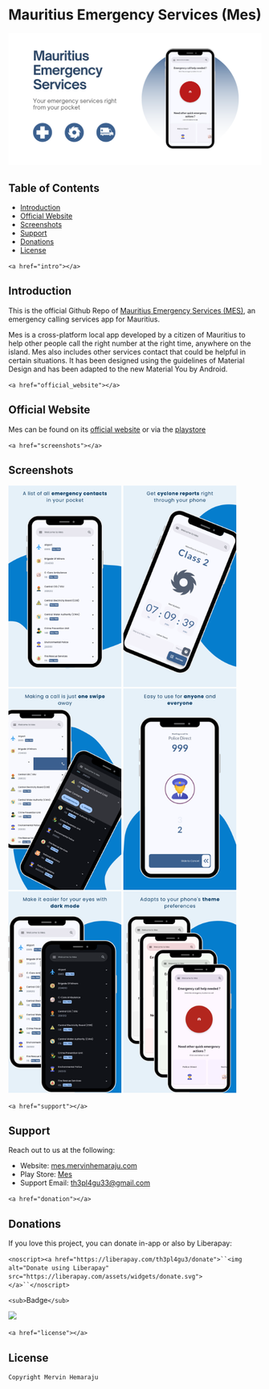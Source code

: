 # Mauritius Emergency Services (Mes)

<img src="screenshots/banner.png" alt="banner"/>

## Table of Contents

- [Introduction](#intro)
- [Official Website](#official_website)
- [Screenshots](#screenshots)
- [Support](#support)
- [Donations](#donations)
- [License](#license)

`<a href="intro"></a>`

## Introduction

This is the official Github Repo of [Mauritius Emergency Services (MES)](https://play.google.com/store/apps/details?id=com.th3pl4gu3.mauritius_emergency_services), an emergency calling services app for Mauritius.

Mes is a cross-platform local app developed by a citizen of Mauritius to help other people call the right number at the right time, anywhere on the island.
Mes also includes other services contact that could be helpful in certain situations.
It has been designed using the guidelines of Material Design and has been adapted to the new Material You by Android.

`<a href="official_website"></a>`

## Official Website

Mes can be found on its [official website](https://mes.mervinhemaraju.com/web) or via the [playstore](https://play.google.com/store/apps/details?id=com.th3pl4gu3.mauritius_emergency_services)

`<a href="screenshots"></a>`

## Screenshots

<img src="screenshots/image-1.png" height="400" alt="Emergency Button"/> <img src="screenshots/image-2.png" height="400" alt="Services List"/> <img src="screenshots/image-3.png" height="400" alt="Swipe to Call"/> <img src="screenshots/image-4.png" height="400" alt="Dark Mode"/> 
<img src="screenshots/image-5.png" height="400" alt="Easy to Use"/> <img src="screenshots/image-6.png" height="400" alt="More Contacts"/>

`<a href="support"></a>`

## Support

Reach out to us at the following:

* Website: [mes.mervinhemaraju.com](https://mes.mervinhemaraju.com/web)
* Play Store: [Mes](https://play.google.com/store/apps/details?id=com.th3pl4gu3.mauritius_emergency_services)
* Support Email: th3pl4gu33@gmail.com

`<a href="donation"></a>`

## Donations

If you love this project, you can donate in-app or also by Liberapay:

`<noscript><a href="https://liberapay.com/th3pl4gu3/donate">``<img alt="Donate using Liberapay" src="https://liberapay.com/assets/widgets/donate.svg"></a>``</noscript>`

`<sub>`Badge`</sub>`

<img src="https://img.shields.io/liberapay/receives/th3pl4gu3.svg?logo=liberapay">

`<a href="license"></a>`

## License

```
Copyright Mervin Hemaraju
```
